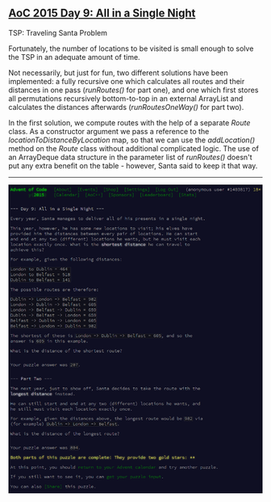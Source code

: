 ## [AoC 2015 Day 9: All in a Single Night](https://adventofcode.com/2015/day/9)

TSP: Traveling Santa Problem

Fortunately, the number of locations to be visited is small enough to solve the TSP in an adequate amount of time.

Not necessarily, but just for fun, two different solutions have been implemented: a fully recursive one which calculates all routes and their distances in one pass (*runRoutes()* for part one), and one which first stores all permutations recursively bottom-to-top in an external ArrayList and calculates the distances afterwards (*runRoutesOneWay()* for part two).

In the first solution, we compute routes with the help of a separate *Route* class. As a constructor argument we pass a reference to the *locationToDistanceByLocation* map, so that we can use the *addLocation()* method on the *Route* class without additional complicated logic. The use of an ArrayDeque data structure in the parameter list of *runRoutes()* doesn't put any extra benefit on the table - however, Santa said to keep it that way.

---

![AoC 2015 Day 9](day09--All_in_a_Single_Night.png?raw=true)
